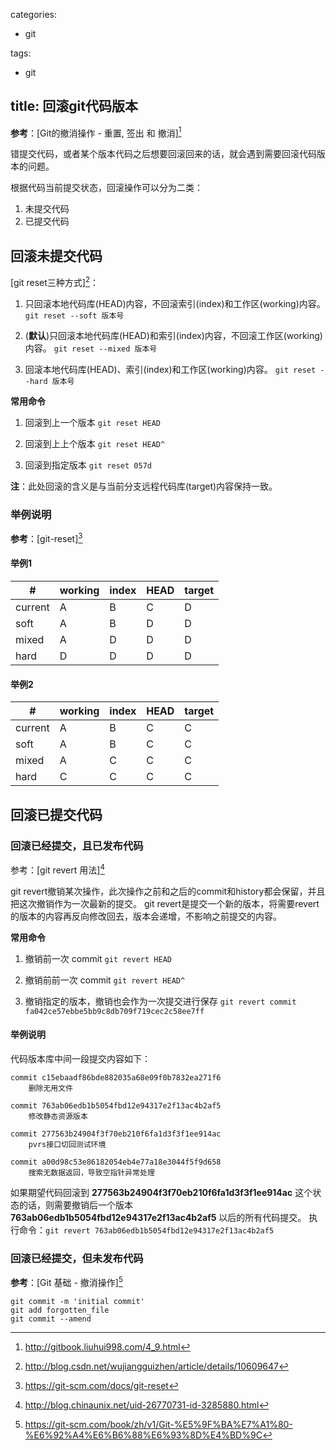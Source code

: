 
categories:
 - git

tags:
 - git

title: 回滚git代码版本
---

**参考**：[Git的撤消操作 - 重置, 签出 和 撤消][^1]

错提交代码，或者某个版本代码之后想要回滚回来的话，就会遇到需要回滚代码版本的问题。

根据代码当前提交状态，回滚操作可以分为二类：
1. 未提交代码
2. 已提交代码


## 回滚未提交代码

[git reset三种方式][^3]：
1. 只回滚本地代码库(HEAD)内容，不回滚索引(index)和工作区(working)内容。
`git reset --soft 版本号`

2. (**默认**)只回滚本地代码库(HEAD)和索引(index)内容，不回滚工作区(working)内容。
`git reset --mixed 版本号`

3. 回滚本地代码库(HEAD)、索引(index)和工作区(working)内容。
`git reset --hard 版本号`

<!-- more -->

**常用命令**

1. 回滚到上一个版本
`git reset HEAD`

2. 回滚到上上个版本
`git reset HEAD^`

3. 回滚到指定版本
`git reset 057d`

**注**：此处回滚的含义是与当前分支远程代码库(target)内容保持一致。

### 举例说明

**参考**：[git-reset][^2]

#### 举例1
| # | working | index | HEAD | target |
|----|----|----|----|----|
| current | A | B | C | D |
| soft | A | B | D | D |
| mixed | A | D | D | D |
| hard | D | D | D | D |

#### 举例2
| # | working | index | HEAD | target |
|----|----|----|----|----|
| current | A | B | C | C |
| soft | A | B | C | C |
| mixed | A | C | C | C |
| hard | C | C | C | C |



## 回滚已提交代码


### 回滚已经提交，且已发布代码

参考：[git revert 用法][^5]

git revert撤销某次操作，此次操作之前和之后的commit和history都会保留，并且把这次撤销作为一次最新的提交。
git revert是提交一个新的版本，将需要revert的版本的内容再反向修改回去，版本会递增，不影响之前提交的内容。

**常用命令**

1. 撤销前一次 commit
`git revert HEAD`

2. 撤销前前一次 commit
`git revert HEAD^`

3. 撤销指定的版本，撤销也会作为一次提交进行保存
`git revert commit fa042ce57ebbe5bb9c8db709f719cec2c58ee7ff`


#### 举例说明
代码版本库中间一段提交内容如下：
```
commit c15ebaadf86bde882035a68e09f0b7832ea271f6
    删除无用文件

commit 763ab06edb1b5054fbd12e94317e2f13ac4b2af5
    修改静态资源版本

commit 277563b24904f3f70eb210f6fa1d3f3f1ee914ac
    pvrs接口切回测试环境

commit a00d98c53e86182054eb4e77a18e3044f5f9d658
    搜索无数据返回，导致空指针异常处理
```

如果期望代码回滚到 **277563b24904f3f70eb210f6fa1d3f3f1ee914ac** 这个状态的话，则需要撤销后一个版本 **763ab06edb1b5054fbd12e94317e2f13ac4b2af5** 以后的所有代码提交。
执行命令：`git revert 763ab06edb1b5054fbd12e94317e2f13ac4b2af5`



### 回滚已经提交，但未发布代码

**参考**：[Git 基础 - 撤消操作][^4]

``` shell
git commit -m 'initial commit'
git add forgotten_file
git commit --amend
```


[^1]: http://gitbook.liuhui998.com/4_9.html
[^2]: https://git-scm.com/docs/git-reset
[^3]: http://blog.csdn.net/wujiangguizhen/article/details/10609647
[^4]: https://git-scm.com/book/zh/v1/Git-%E5%9F%BA%E7%A1%80-%E6%92%A4%E6%B6%88%E6%93%8D%E4%BD%9C
[^5]: http://blog.chinaunix.net/uid-26770731-id-3285880.html